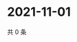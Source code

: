 # 2021-11-01

共 0 条

<!-- BEGIN WEIBO -->
<!-- 最后更新时间 Mon Nov 01 2021 16:16:56 GMT+0800 (China Standard Time) -->

<!-- END WEIBO -->
